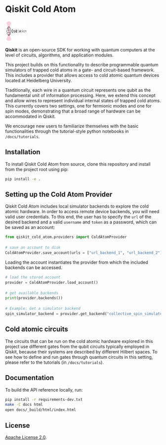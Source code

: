 # Qiskit Cold Atom 

<img src="docs/images/qiskit_cold_atom_logo_with_text.svg" alt="Qiskit cold atom logo" style="height: 70px; width:70px;"/>

**Qiskit** is an open-source SDK for working with quantum computers at the level of circuits, algorithms, and application modules.

This project builds on this functionality to describe programmable quantum simulators of trapped cold atoms 
in a gate- and circuit-based framework. This includes a provider that allows access to cold atomic
quantum devices located at Heidelberg University.

Traditionally, each wire in a quantum circuit represents one qubit as the fundamental unit of information processing. 
Here, we extend this concept and allow wires to represent individual internal states of trapped cold atoms. 
This currently covers two settings, one for fermionic modes and one for spin modes, 
demonstrating that a broad range of hardware can be accommodated in Qiskit.

We encourage new users to familiarize themselves with the basic functionalities through the tutorial-style python notebooks in `/docs/tutorials`. 

## Installation

To install Qiskit Cold Atom from source, clone this repository and install from the project root using pip:
```bash
pip install -e .
```

## Setting up the Cold Atom Provider 
Qiskit Cold Atom includes local simulator backends to explore the cold atomic hardware. In order to access
remote device backends, you will need valid user credentials. 
To this end, the user has to specify the `url` of the desired backend and a valid `username` and `token` as a password, 
which can be saved as an account: 

```python
from qiskit_cold_atom.providers import ColdAtomProvider

# save an account to disk
ColdAtomProvider.save_account(urls = ["url_backend_1", "url_backend_2"], username="my_name", token="my_password") 
```

Loading the account instantiates the provider from which the included backends can be accessed. 

```python
# load the stored account
provider = ColdAtomProvider.load_account()

# get available backends
print(provider.backends())

# Example: Get a simulator backend
spin_simulator_backend = provider.get_backend("collective_spin_simulator")
```

## Cold atomic circuits

The circuits that can be run on the cold atomic hardware explored in this project use different gates 
from the qubit circuits typically employed in Qiskit, because their systems are described by different
Hilbert spaces. 
To see how to define and run gates through quantum circuits in this setting, please refer to the tutorials (in `/docs/tutorials`).

## Documentation

To build the API reference locally, run:

```bash
pip install -r requirements-dev.txt
make -C docs html
open docs/_build/html/index.html
```

## License

[Apache License 2.0].

[Apache License 2.0]: https://github.com/qiskit-community/qiskit-cold-atom/blob/master/LICENSE.txt